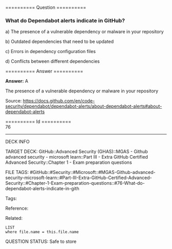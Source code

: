 ========== Question ==========  

### What do Dependabot alerts indicate in GitHub?

a) The presence of a vulnerable dependency or malware in your repository

b) Outdated dependencies that need to be updated

c) Errors in dependency configuration files

d) Conflicts between different dependencies  

========== Answer ==========  

**Answer:** A

The presence of a vulnerable dependency or malware in your repository

Source: https://docs.github.com/en/code-security/dependabot/dependabot-alerts/about-dependabot-alerts#about-dependabot-alerts

========== Id ==========  
76

---

DECK INFO

TARGET DECK: GitHub::Advanced Security (GHAS)::MGAS - Github advanced security - microsoft learn::Part III - Extra GitHub Certified Advanced Security::Chapter 1 - Exam preparation questions

FILE TAGS: #GitHub::#Security::#Microsoft::#MGAS-Github-advanced-security-microsoft-learn::#Part-III-Extra-GitHub-Certified-Advanced-Security::#Chapter-1-Exam-preparation-questions::#76-What-do-dependabot-alerts-indicate-in-gith

Tags:

Reference:

Related:

```dataview
LIST
where file.name = this.file.name
```

QUESTION STATUS: Safe to store
